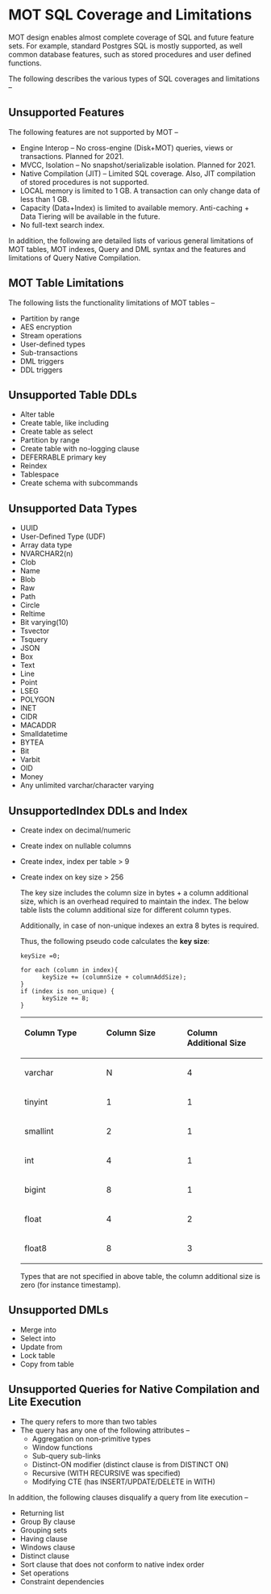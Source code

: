 # MOT SQL Coverage and Limitations<a name="EN-US_TOPIC_0270171485"></a>

MOT design enables almost complete coverage of SQL and future feature sets. For example, standard Postgres SQL is mostly supported, as well common database features, such as stored procedures and user defined functions.

The following describes the various types of SQL coverages and limitations –

## Unsupported Features<a name="section1471016259373"></a>

The following features are not supported by MOT –

-   Engine Interop –  No cross-engine \(Disk+MOT\) queries, views or transactions. Planned for 2021.
-   MVCC, Isolation – No snapshot/serializable isolation. Planned for 2021.
-   Native Compilation \(JIT\)  –  Limited SQL coverage. Also, JIT compilation of stored procedures is not supported.
-   LOCAL memory is limited to 1 GB. A transaction can only change data of less than 1 GB.
-   Capacity \(Data+Index\) is limited to available memory. Anti-caching + Data Tiering will be available in the future.
-   No full-text search index.

In addition, the following are detailed lists of various general limitations of MOT tables, MOT indexes, Query and DML syntax and the features and limitations of Query Native Compilation.

## MOT Table Limitations<a name="section14786645133713"></a>

The following lists the functionality limitations of MOT tables –

-   Partition by range
-   AES encryption
-   Stream operations
-   User-defined types
-   Sub-transactions
-   DML triggers
-   DDL triggers

## Unsupported Table DDLs<a name="section1072117103819"></a>

-   Alter table
-   Create table, like including
-   Create table as select
-   Partition by range
-   Create table with no-logging clause
-   DEFERRABLE primary key
-   Reindex
-   Tablespace
-   Create schema with subcommands

## Unsupported Data Types<a name="section3158172423814"></a>

-   UUID
-   User-Defined Type \(UDF\)
-   Array data type
-   NVARCHAR2\(n\)
-   Clob
-   Name
-   Blob
-   Raw
-   Path
-   Circle
-   Reltime
-   Bit varying\(10\)
-   Tsvector
-   Tsquery
-   JSON
-   Box
-   Text
-   Line
-   Point
-   LSEG
-   POLYGON
-   INET
-   CIDR
-   MACADDR
-   Smalldatetime
-   BYTEA
-   Bit
-   Varbit
-   OID
-   Money
-   Any unlimited varchar/character varying

## UnsupportedIndex DDLs and Index<a name="section143421450173815"></a>

-   Create index on decimal/numeric
-   Create index on nullable columns
-   Create index, index per table \> 9
-   Create index on key size \> 256

    The key size includes the column size in bytes + a column additional size, which is an overhead required to maintain the index. The below table lists the column additional size for different column types.

    Additionally, in case of non-unique indexes an extra 8 bytes is required.

    Thus, the following pseudo code calculates the  **key size**:

    ```
    keySize =0;
     
    for each (column in index){
          keySize += (columnSize + columnAddSize);
    }
    if (index is non_unique) {
          keySize += 8;
    }
    ```

    <a name="table12338164993916"></a>
    <table><thead align="left"><tr id="row20518449193910"><th class="cellrowborder" valign="top" width="33.753375337533754%" id="mcps1.1.4.1.1"><p id="p11518349193912"><a name="p11518349193912"></a><a name="p11518349193912"></a>Column Type</p>
    </th>
    <th class="cellrowborder" valign="top" width="33.39333933393339%" id="mcps1.1.4.1.2"><p id="p105181749143916"><a name="p105181749143916"></a><a name="p105181749143916"></a>Column Size</p>
    </th>
    <th class="cellrowborder" valign="top" width="32.853285328532856%" id="mcps1.1.4.1.3"><p id="p1518154915393"><a name="p1518154915393"></a><a name="p1518154915393"></a>Column Additional Size</p>
    </th>
    </tr>
    </thead>
    <tbody><tr id="row1351819494398"><td class="cellrowborder" valign="top" width="33.753375337533754%" headers="mcps1.1.4.1.1 "><p id="p251844953911"><a name="p251844953911"></a><a name="p251844953911"></a>varchar</p>
    </td>
    <td class="cellrowborder" valign="top" width="33.39333933393339%" headers="mcps1.1.4.1.2 "><p id="p3519349123919"><a name="p3519349123919"></a><a name="p3519349123919"></a>N</p>
    </td>
    <td class="cellrowborder" valign="top" width="32.853285328532856%" headers="mcps1.1.4.1.3 "><p id="p1519174983919"><a name="p1519174983919"></a><a name="p1519174983919"></a>4</p>
    </td>
    </tr>
    <tr id="row7519194910392"><td class="cellrowborder" valign="top" width="33.753375337533754%" headers="mcps1.1.4.1.1 "><p id="p135197497395"><a name="p135197497395"></a><a name="p135197497395"></a>tinyint</p>
    </td>
    <td class="cellrowborder" valign="top" width="33.39333933393339%" headers="mcps1.1.4.1.2 "><p id="p17519104953916"><a name="p17519104953916"></a><a name="p17519104953916"></a>1</p>
    </td>
    <td class="cellrowborder" valign="top" width="32.853285328532856%" headers="mcps1.1.4.1.3 "><p id="p12519114963915"><a name="p12519114963915"></a><a name="p12519114963915"></a>1</p>
    </td>
    </tr>
    <tr id="row145191491395"><td class="cellrowborder" valign="top" width="33.753375337533754%" headers="mcps1.1.4.1.1 "><p id="p12519154983915"><a name="p12519154983915"></a><a name="p12519154983915"></a>smallint</p>
    </td>
    <td class="cellrowborder" valign="top" width="33.39333933393339%" headers="mcps1.1.4.1.2 "><p id="p7520194912396"><a name="p7520194912396"></a><a name="p7520194912396"></a>2</p>
    </td>
    <td class="cellrowborder" valign="top" width="32.853285328532856%" headers="mcps1.1.4.1.3 "><p id="p105200496393"><a name="p105200496393"></a><a name="p105200496393"></a>1</p>
    </td>
    </tr>
    <tr id="row9520124916396"><td class="cellrowborder" valign="top" width="33.753375337533754%" headers="mcps1.1.4.1.1 "><p id="p14520194914396"><a name="p14520194914396"></a><a name="p14520194914396"></a>int</p>
    </td>
    <td class="cellrowborder" valign="top" width="33.39333933393339%" headers="mcps1.1.4.1.2 "><p id="p4520114933914"><a name="p4520114933914"></a><a name="p4520114933914"></a>4</p>
    </td>
    <td class="cellrowborder" valign="top" width="32.853285328532856%" headers="mcps1.1.4.1.3 "><p id="p45208498392"><a name="p45208498392"></a><a name="p45208498392"></a>1</p>
    </td>
    </tr>
    <tr id="row9520164918395"><td class="cellrowborder" valign="top" width="33.753375337533754%" headers="mcps1.1.4.1.1 "><p id="p18521124912397"><a name="p18521124912397"></a><a name="p18521124912397"></a>bigint</p>
    </td>
    <td class="cellrowborder" valign="top" width="33.39333933393339%" headers="mcps1.1.4.1.2 "><p id="p1652114973920"><a name="p1652114973920"></a><a name="p1652114973920"></a>8</p>
    </td>
    <td class="cellrowborder" valign="top" width="32.853285328532856%" headers="mcps1.1.4.1.3 "><p id="p125211549133910"><a name="p125211549133910"></a><a name="p125211549133910"></a>1</p>
    </td>
    </tr>
    <tr id="row13521449103912"><td class="cellrowborder" valign="top" width="33.753375337533754%" headers="mcps1.1.4.1.1 "><p id="p652174911399"><a name="p652174911399"></a><a name="p652174911399"></a>float</p>
    </td>
    <td class="cellrowborder" valign="top" width="33.39333933393339%" headers="mcps1.1.4.1.2 "><p id="p1522124915392"><a name="p1522124915392"></a><a name="p1522124915392"></a>4</p>
    </td>
    <td class="cellrowborder" valign="top" width="32.853285328532856%" headers="mcps1.1.4.1.3 "><p id="p95221249163919"><a name="p95221249163919"></a><a name="p95221249163919"></a>2</p>
    </td>
    </tr>
    <tr id="row20522549163913"><td class="cellrowborder" valign="top" width="33.753375337533754%" headers="mcps1.1.4.1.1 "><p id="p75224492396"><a name="p75224492396"></a><a name="p75224492396"></a>float8</p>
    </td>
    <td class="cellrowborder" valign="top" width="33.39333933393339%" headers="mcps1.1.4.1.2 "><p id="p1152244910393"><a name="p1152244910393"></a><a name="p1152244910393"></a>8</p>
    </td>
    <td class="cellrowborder" valign="top" width="32.853285328532856%" headers="mcps1.1.4.1.3 "><p id="p19522154933914"><a name="p19522154933914"></a><a name="p19522154933914"></a>3</p>
    </td>
    </tr>
    </tbody>
    </table>

    Types that are not specified in above table, the column additional size is zero \(for instance timestamp\).


## Unsupported DMLs<a name="section2069095112407"></a>

-   Merge into
-   Select into
-   Update from
-   Lock table
-   Copy from table

## Unsupported Queries for Native Compilation and Lite Execution<a name="section4815162910417"></a>

-   The query refers to more than two tables
-   The query has any one of the following attributes –
    -   Aggregation on non-primitive types
    -   Window functions
    -   Sub-query sub-links
    -   Distinct-ON modifier \(distinct clause is from DISTINCT ON\)
    -   Recursive \(WITH RECURSIVE was specified\)
    -   Modifying CTE \(has INSERT/UPDATE/DELETE in WITH\)


In addition, the following clauses disqualify a query from lite execution –

-   Returning list
-   Group By clause
-   Grouping sets
-   Having clause
-   Windows clause
-   Distinct clause
-   Sort clause that does not conform to native index order
-   Set operations
-   Constraint dependencies

